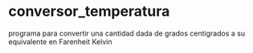 # conversor_temperatura
programa para convertir una cantidad dada de grados centigrados a su equivalente en Farenheit Kelvin
